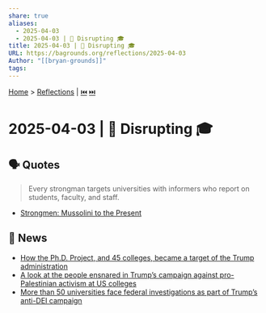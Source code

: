 ```yaml
---
share: true
aliases:
  - 2025-04-03
  - 2025-04-03 | 🎯 Disrupting 🎓
title: 2025-04-03 | 🎯 Disrupting 🎓
URL: https://bagrounds.org/reflections/2025-04-03
Author: "[[bryan-grounds]]"
tags: 
---
```

[Home](../index.md) > [Reflections](./index.md) | [⏮️](./2025-04-02.md) [⏭️](./2025-04-04.md)  
# 2025-04-03 | 🎯 Disrupting 🎓  
## 🗣️ Quotes  
> Every strongman targets universities with informers who report on students, faculty, and staff.  
- [Strongmen: Mussolini to the Present](../books/strongmen.md)  
  
## 📰 News  
- [How the Ph.D. Project, and 45 colleges, became a target of the Trump administration](../articles/how-the-phd-project-and-45-colleges-became-a-target-of-the-trump-administration.md)  
- [A look at the people ensnared in Trump’s campaign against pro-Palestinian activism at US colleges](https://apnews.com/article/immigration-detainees-students-ozturk-khalil-78f544fb2c8b593c88a0c1f0e0ad9c5f)  
- [More than 50 universities face federal investigations as part of Trump’s anti-DEI campaign](https://apnews.com/article/trump-dei-universities-investigated-f89dc9ec2a98897577ed0a6c446fae7b)  

